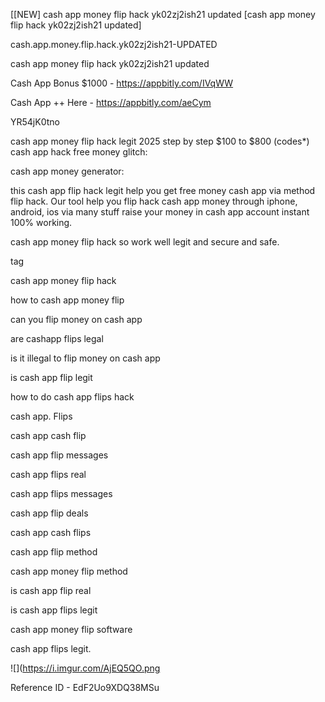 [[NEW] cash app money flip hack yk02zj2ish21 updated [cash app money flip hack yk02zj2ish21 updated]

cash.app.money.flip.hack.yk02zj2ish21-UPDATED

cash app money flip hack yk02zj2ish21 updated

Cash App Bonus $1000 -  https://appbitly.com/IVqWW


Cash App ++ Here - https://appbitly.com/aeCym


YR54jK0tno

cash app money flip hack legit 2025 step by step $100 to $800 (codes*) cash app hack free money glitch:

cash app money generator:

this cash app flip hack legit help you get free money cash app via method flip hack. Our tool help you flip hack cash app money through iphone, android, ios via many stuff raise your money in cash app account instant 100% working.

cash app money flip hack so work well legit and secure and safe.

tag

cash app money flip hack

how to cash app money flip

can you flip money on cash app

are cashapp flips legal

is it illegal to flip money on cash app

is cash app flip legit

how to do cash app flips hack

cash app. Flips

cash app cash flip

cash app flip messages

cash app flips real

cash app flips messages

cash app flip deals

cash app cash flips

cash app flip method

cash app money flip method

is cash app flip real

is cash app flips legit

cash app money flip software

cash app flips legit.

![](https://i.imgur.com/AjEQ5QO.png

Reference ID - EdF2Uo9XDQ38MSu